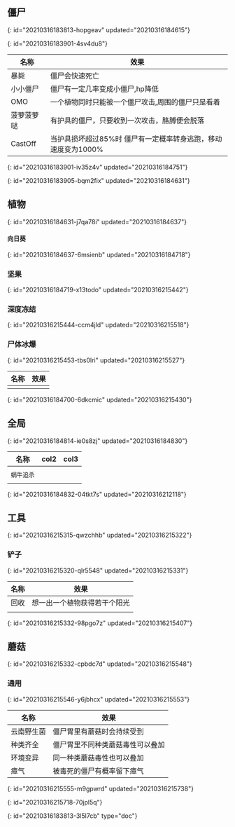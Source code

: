## 僵尸
{: id="20210316183813-hopgeav" updated="20210316184615"}

{: id="20210316183901-4sv4du8"}

| 名称       | 效果                                                          |
| ------------ | --------------------------------------------------------------- |
| 暴毙       | 僵尸会快速死亡                                                |
| 小小僵尸   | 僵尸有一定几率变成小僵尸,hp降低                               |
| OMO        | 一个植物同时只能被一个僵尸攻击,周围的僵尸只是看着             |
| 菠萝菠萝哒 | 有护具的僵尸，只要收到一次攻击，胳膊便会脱落                  |
| CastOff    | 当护具损坏超过85%时 僵尸有一定概率转身逃跑，移动速度变为1000% |
{: id="20210316183901-iv35z4v" updated="20210316184751"}

{: id="20210316183905-bqm2fix" updated="20210316184631"}

## 植物
{: id="20210316184631-j7qa78i" updated="20210316184637"}

#### 向日葵
{: id="20210316184637-6msienb" updated="20210316184718"}

### 坚果
{: id="20210316184719-x13todo" updated="20210316215442"}

### 深度冻结
{: id="20210316215444-ccm4jld" updated="20210316215518"}

### 尸体冰爆
{: id="20210316215453-tbs0lri" updated="20210316215527"}

| 名称 | 效果 |
| ------ | ------ |
|      |      |
{: id="20210316184700-6dkcmic" updated="20210316215430"}

## 全局
{: id="20210316184814-ie0s8zj" updated="20210316184830"}

| 名称         | col2 | col3 |
| -------------- | ------ | ------ |
|              |      |      |
| ``蜗牛追杀`` |      |      |
|              |      |      |
{: id="20210316184832-04tkt7s" updated="20210316212118"}

## 工具
{: id="20210316215315-qwzchhb" updated="20210316215322"}

### 铲子
{: id="20210316215320-qlr5548" updated="20210316215331"}

| 名称 | 效果                         |
| ------ | ------------------------------ |
| 回收 | 想一出一个植物获得若干个阳光 |
|      |                              |
{: id="20210316215332-98pgo7z" updated="20210316215407"}

## 蘑菇
{: id="20210316215332-cpbdc7d" updated="20210316215548"}

### 通用
{: id="20210316215546-y6jbhcx" updated="20210316215553"}

| 名称       | 效果                             |
| ------------ | ---------------------------------- |
| 云南野生菌 | 僵尸胃里有蘑菇时会持续受到       |
| 种类齐全   | 僵尸胃里不同种类蘑菇毒性可以叠加 |
| 环境变异   | 同一种类蘑菇毒性也可以叠加       |
| 瘴气       | 被毒死的僵尸有概率留下瘴气       |
{: id="20210316215555-m9gpwrd" updated="20210316215738"}

{: id="20210316215718-70jpl5q"}


{: id="20210316183813-3l5l7cb" type="doc"}
